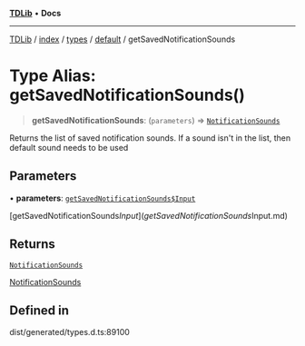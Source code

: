[**TDLib**](../../../../../../README.md) • **Docs**

***

[TDLib](../../../../../../modules.md) / [index](../../../../../README.md) / [types](../../../README.md) / [default](../README.md) / getSavedNotificationSounds

# Type Alias: getSavedNotificationSounds()

> **getSavedNotificationSounds**: (`parameters`) => [`NotificationSounds`](NotificationSounds-1.md)

Returns the list of saved notification sounds. If a sound isn't in the list, then default sound needs to be used

## Parameters

• **parameters**: [`getSavedNotificationSounds$Input`](getSavedNotificationSounds$Input.md)

[getSavedNotificationSounds$Input](getSavedNotificationSounds$Input.md)

## Returns

[`NotificationSounds`](NotificationSounds-1.md)

[NotificationSounds](NotificationSounds-1.md)

## Defined in

dist/generated/types.d.ts:89100
